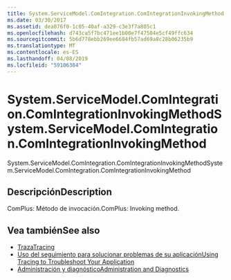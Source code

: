 ```yaml
---
title: System.ServiceModel.ComIntegration.ComIntegrationInvokingMethod
ms.date: 03/30/2017
ms.assetid: dea076f0-1c05-40af-a329-c3e3f7a805c1
ms.openlocfilehash: d743ca5f7bc471ee1b00e7f47504e5cf49ffc634
ms.sourcegitcommit: 5b6d778ebb269ee6684fb57ad69a8c28b06235b9
ms.translationtype: MT
ms.contentlocale: es-ES
ms.lasthandoff: 04/08/2019
ms.locfileid: "59106384"
---
```

# <a name="systemservicemodelcomintegrationcomintegrationinvokingmethod"></a><span data-ttu-id="7d45a-102">System.ServiceModel.ComIntegration.ComIntegrationInvokingMethod</span><span class="sxs-lookup"><span data-stu-id="7d45a-102">System.ServiceModel.ComIntegration.ComIntegrationInvokingMethod</span></span>
<span data-ttu-id="7d45a-103">System.ServiceModel.ComIntegration.ComIntegrationInvokingMethod</span><span class="sxs-lookup"><span data-stu-id="7d45a-103">System.ServiceModel.ComIntegration.ComIntegrationInvokingMethod</span></span>  
  
## <a name="description"></a><span data-ttu-id="7d45a-104">Descripción</span><span class="sxs-lookup"><span data-stu-id="7d45a-104">Description</span></span>  
 <span data-ttu-id="7d45a-105">ComPlus: Método de invocación.</span><span class="sxs-lookup"><span data-stu-id="7d45a-105">ComPlus: Invoking method.</span></span>  
  
## <a name="see-also"></a><span data-ttu-id="7d45a-106">Vea también</span><span class="sxs-lookup"><span data-stu-id="7d45a-106">See also</span></span>

- [<span data-ttu-id="7d45a-107">Traza</span><span class="sxs-lookup"><span data-stu-id="7d45a-107">Tracing</span></span>](../../../../../docs/framework/wcf/diagnostics/tracing/index.md)
- [<span data-ttu-id="7d45a-108">Uso del seguimiento para solucionar problemas de su aplicación</span><span class="sxs-lookup"><span data-stu-id="7d45a-108">Using Tracing to Troubleshoot Your Application</span></span>](../../../../../docs/framework/wcf/diagnostics/tracing/using-tracing-to-troubleshoot-your-application.md)
- [<span data-ttu-id="7d45a-109">Administración y diagnóstico</span><span class="sxs-lookup"><span data-stu-id="7d45a-109">Administration and Diagnostics</span></span>](../../../../../docs/framework/wcf/diagnostics/index.md)
